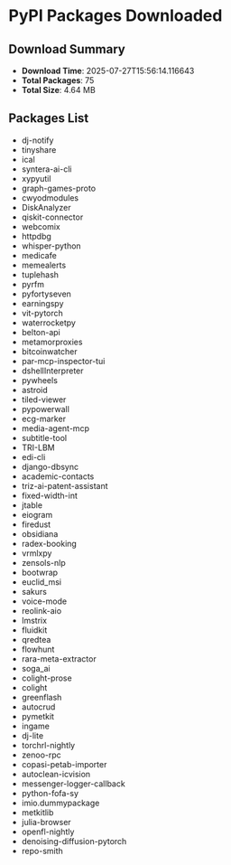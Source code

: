 # PyPI Packages Downloaded

## Download Summary
- **Download Time**: 2025-07-27T15:56:14.116643
- **Total Packages**: 75
- **Total Size**: 4.64 MB

## Packages List
- dj-notify
- tinyshare
- ical
- syntera-ai-cli
- xypyutil
- graph-games-proto
- cwyodmodules
- DiskAnalyzer
- qiskit-connector
- webcomix
- httpdbg
- whisper-python
- medicafe
- memealerts
- tuplehash
- pyrfm
- pyfortyseven
- earningspy
- vit-pytorch
- waterrocketpy
- belton-api
- metamorproxies
- bitcoinwatcher
- par-mcp-inspector-tui
- dshellInterpreter
- pywheels
- astroid
- tiled-viewer
- pypowerwall
- ecg-marker
- media-agent-mcp
- subtitle-tool
- TRI-LBM
- edi-cli
- django-dbsync
- academic-contacts
- triz-ai-patent-assistant
- fixed-width-int
- jtable
- eiogram
- firedust
- obsidiana
- radex-booking
- vrmlxpy
- zensols-nlp
- bootwrap
- euclid_msi
- sakurs
- voice-mode
- reolink-aio
- lmstrix
- fluidkit
- qredtea
- flowhunt
- rara-meta-extractor
- soga_ai
- colight-prose
- colight
- greenflash
- autocrud
- pymetkit
- ingame
- dj-lite
- torchrl-nightly
- zenoo-rpc
- copasi-petab-importer
- autoclean-icvision
- messenger-logger-callback
- python-fofa-sy
- imio.dummypackage
- metkitlib
- julia-browser
- openfl-nightly
- denoising-diffusion-pytorch
- repo-smith
